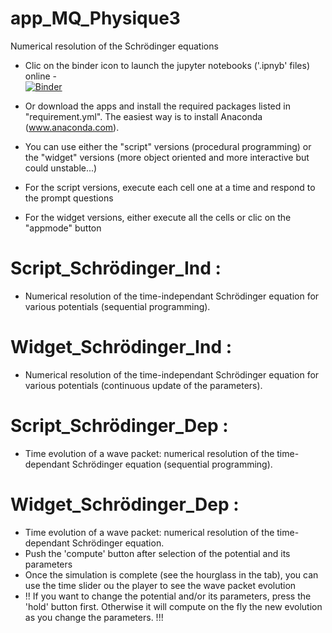 # app_MQ_Physique3
Numerical resolution of the Schrödinger equations
- Clic on the binder icon to launch the jupyter notebooks ('.ipnyb' files) online  -  
[![Binder](https://mybinder.org/badge_logo.svg)](https://mybinder.org/v2/gh/ndardenne/app_MQ/master)

- Or download the apps and install the required packages listed in "requirement.yml". The easiest way is to install Anaconda (www.anaconda.com).

- You can use either the "script" versions (procedural programming) or the "widget" versions (more object oriented and more interactive but could unstable...)

- For the script versions, execute each cell one at a time and respond to the prompt questions

- For the widget versions, either execute all the cells or clic on the "appmode" button

# Script_Schrödinger_Ind : 
- Numerical resolution of the time-independant Schrödinger equation for various potentials (sequential programming).

# Widget_Schrödinger_Ind : 
- Numerical resolution of the time-independant Schrödinger equation for various potentials (continuous update of the parameters).

# Script_Schrödinger_Dep :
- Time evolution of a wave packet: numerical resolution of the time-dependant Schrödinger equation (sequential programming).

# Widget_Schrödinger_Dep :
- Time evolution of a wave packet: numerical resolution of the time-dependant Schrödinger equation.
- Push the 'compute' button after selection of the potential and its parameters 
- Once the simulation is complete (see the hourglass in the tab), you can use the time slider ou the player to see the wave packet evolution
- !! If you want to change the potential and/or its parameters, press the 'hold' button first. Otherwise it will compute on the fly the new evolution as you change the parameters. !!!
